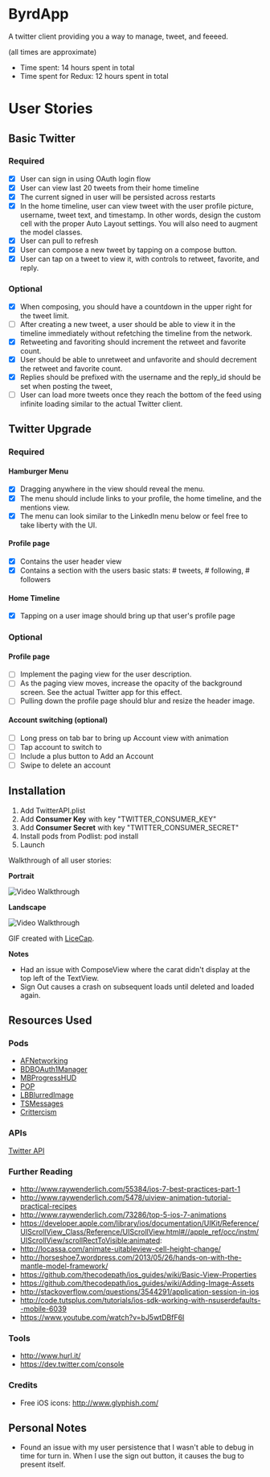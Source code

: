 ByrdApp
=======

A twitter client providing you a way to manage, tweet, and feeeed.

(all times are approximate)
* Time spent: 14 hours spent in total
* Time spent for Redux: 12 hours spent in total

# User Stories

## Basic Twitter

### Required
* [x] User can sign in using OAuth login flow
* [x] User can view last 20 tweets from their home timeline
* [x] The current signed in user will be persisted across restarts
* [x] In the home timeline, user can view tweet with the user profile picture, username, tweet text, and timestamp.  In other words, design the custom cell with the proper Auto Layout settings. You will also need to augment the model classes.
* [x] User can pull to refresh
* [x] User can compose a new tweet by tapping on a compose button.
* [x] User can tap on a tweet to view it, with controls to retweet, favorite, and reply.

### Optional
* [x] When composing, you should have a countdown in the upper right for the tweet limit.
* [ ] After creating a new tweet, a user should be able to view it in the timeline immediately without refetching the timeline from the network.
* [x] Retweeting and favoriting should increment the retweet and favorite count.
* [x] User should be able to unretweet and unfavorite and should decrement the retweet and favorite count.
* [x] Replies should be prefixed with the username and the reply_id should be set when posting the tweet,
* [ ] User can load more tweets once they reach the bottom of the feed using infinite loading similar to the actual Twitter client.

## Twitter Upgrade

### Required

#### Hamburger Menu
* [x] Dragging anywhere in the view should reveal the menu.
* [x] The menu should include links to your profile, the home timeline, and the mentions view.
* [x] The menu can look similar to the LinkedIn menu below or feel free to take liberty with the UI.

#### Profile page
* [x] Contains the user header view
* [x] Contains a section with the users basic stats: # tweets, # following, # followers

#### Home Timeline
* [x] Tapping on a user image should bring up that user's profile page

### Optional

#### Profile page
* [ ] Implement the paging view for the user description.
* [ ] As the paging view moves, increase the opacity of the background screen. See the actual Twitter app for this effect.
* [ ] Pulling down the profile page should blur and resize the header image.

#### Account switching (optional)
* [ ] Long press on tab bar to bring up Account view with animation
* [ ] Tap account to switch to
* [ ] Include a plus button to Add an Account
* [ ] Swipe to delete an account

## Installation

1. Add TwitterAPI.plist
2. Add **Consumer Key** with key "TWITTER_CONSUMER_KEY"
3. Add **Consumer Secret** with key "TWITTER_CONSUMER_SECRET"
4. Install pods from Podlist: pod install
5. Launch

Walkthrough of all user stories:

**Portrait**

![Video Walkthrough](https://raw.githubusercontent.com/NinjaSudo/ByrdApp/master/demo.gif)

**Landscape**

![Video Walkthrough](https://raw.githubusercontent.com/NinjaSudo/ByrdApp/master/demo_landscape.gif)

GIF created with [LiceCap](http://www.cockos.com/licecap/).

**Notes**
* Had an issue with ComposeView where the carat didn't display at the top left of the TextView.
* Sign Out causes a crash on subsequent loads until deleted and loaded again.

## Resources Used

### Pods

* [AFNetworking](https://github.com/AFNetworking/AFNetworking)
* [BDBOAuth1Manager](https://github.com/bdbergeron/BDBOAuth1Manager)
* [MBProgressHUD](https://github.com/jdg/MBProgressHUD)
* [POP](https://github.com/facebook/pop)
* [LBBlurredImage](https://github.com/lukabernardi/LBBlurredImage)
* [TSMessages](https://github.com/toursprung/TSMessages)
* [Crittercism](http://www.crittercism.com)

### APIs

[Twitter API](https://dev.twitter.com/docs/api/1.1)

### Further Reading

* http://www.raywenderlich.com/55384/ios-7-best-practices-part-1
* http://www.raywenderlich.com/5478/uiview-animation-tutorial-practical-recipes
* http://www.raywenderlich.com/73286/top-5-ios-7-animations
* https://developer.apple.com/library/ios/documentation/UIKit/Reference/UIScrollView_Class/Reference/UIScrollView.html#//apple_ref/occ/instm/UIScrollView/scrollRectToVisible:animated:
* http://locassa.com/animate-uitableview-cell-height-change/
* http://horseshoe7.wordpress.com/2013/05/26/hands-on-with-the-mantle-model-framework/
* https://github.com/thecodepath/ios_guides/wiki/Basic-View-Properties
* https://github.com/thecodepath/ios_guides/wiki/Adding-Image-Assets
* http://stackoverflow.com/questions/3544291/application-session-in-ios
* http://code.tutsplus.com/tutorials/ios-sdk-working-with-nsuserdefaults--mobile-6039
* https://www.youtube.com/watch?v=bJ5wtDBfF6I

### Tools

* http://www.hurl.it/
* https://dev.twitter.com/console

### Credits

* Free iOS icons: http://www.glyphish.com/

## Personal Notes

* Found an issue with my user persistence that I wasn't able to debug in time for turn in. When I use the sign out button, it causes the bug to present itself.
